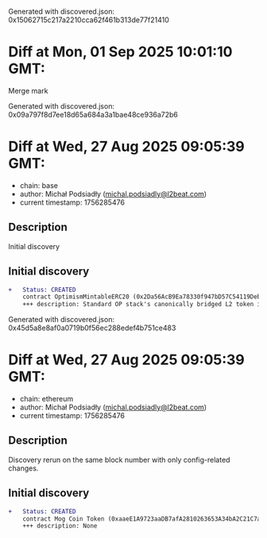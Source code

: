Generated with discovered.json: 0x15062715c217a2210cca62f461b313de77f21410

# Diff at Mon, 01 Sep 2025 10:01:10 GMT:

Merge mark

Generated with discovered.json: 0x09a797f8d7ee18d65a684a3a1bae48ce936a72b6

# Diff at Wed, 27 Aug 2025 09:05:39 GMT:

- chain: base
- author: Michał Podsiadły (<michal.podsiadly@l2beat.com>)
- current timestamp: 1756285476

## Description

Initial discovery

## Initial discovery

```diff
+   Status: CREATED
    contract OptimismMintableERC20 (0x2Da56AcB9Ea78330f947bD57C54119Debda7AF71)
    +++ description: Standard OP stack's canonically bridged L2 token implementation with upgrade capabilities.
```

Generated with discovered.json: 0x45d5a8e8af0a0719b0f56ec288edef4b751ce483

# Diff at Wed, 27 Aug 2025 09:05:39 GMT:

- chain: ethereum
- author: Michał Podsiadły (<michal.podsiadly@l2beat.com>)
- current timestamp: 1756285476

## Description

Discovery rerun on the same block number with only config-related changes.

## Initial discovery

```diff
+   Status: CREATED
    contract Mog Coin Token (0xaaeE1A9723aaDB7afA2810263653A34bA2C21C7a)
    +++ description: None
```

